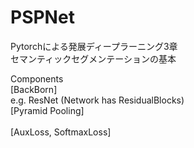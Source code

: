 # PSPNet
Pytorchによる発展ディープラーニング3章</br>
セマンティックセグメンテーションの基本</br>
  
Components</br>
[BackBorn]</br>
  e.g. ResNet (Network has ResidualBlocks)</br>
[Pyramid Pooling]</br>
</br>
[AuxLoss, SoftmaxLoss]</br>

